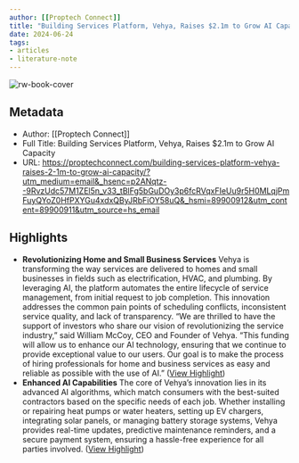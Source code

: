 ```yaml
---
author: [[Proptech Connect]]
title: "Building Services Platform, Vehya, Raises $2.1m to Grow AI Capacity"
date: 2024-06-24
tags: 
- articles
- literature-note
---
```

![rw-book-cover](https://readwise-assets.s3.amazonaws.com/media/uploaded_book_covers/profile_691412/vehya-raises.png)

## Metadata
- Author: [[Proptech Connect]]
- Full Title: Building Services Platform, Vehya, Raises $2.1m to Grow AI Capacity
- URL: https://proptechconnect.com/building-services-platform-vehya-raises-2-1m-to-grow-ai-capacity/?utm_medium=email&_hsenc=p2ANqtz--9RvzUdc57M1ZEl5n_v33_tBlFg5bGuDOy3p6fcRVqxFIeUu9r5H0MLqjPmFuyQYoZ0HfPXYGu4xdxQByJRbFiOY58uQ&_hsmi=89900912&utm_content=89900911&utm_source=hs_email

## Highlights
- **Revolutionizing Home and Small Business Services**
  Vehya is transforming the way services are delivered to homes and small businesses in fields such as electrification, HVAC, and plumbing. By leveraging AI, the platform automates the entire lifecycle of service management, from initial request to job completion. This innovation addresses the common pain points of scheduling conflicts, inconsistent service quality, and lack of transparency.
  “We are thrilled to have the support of investors who share our vision of revolutionizing the service industry,” said William McCoy, CEO and Founder of Vehya. “This funding will allow us to enhance our AI technology, ensuring that we continue to provide exceptional value to our users. Our goal is to make the process of hiring professionals for home and business services as easy and reliable as possible with the use of AI.” ([View Highlight](https://read.readwise.io/read/01j14mk6kabbs0ykzjpc50ph5y))
- **Enhanced AI Capabilities**
  The core of Vehya’s innovation lies in its advanced AI algorithms, which match consumers with the best-suited contractors based on the specific needs of each job. Whether installing or repairing heat pumps or water heaters, setting up EV chargers, integrating solar panels, or managing battery storage systems, Vehya provides real-time updates, predictive maintenance reminders, and a secure payment system, ensuring a hassle-free experience for all parties involved. ([View Highlight](https://read.readwise.io/read/01j14mkeefggr81ysps7r3ggyq))

